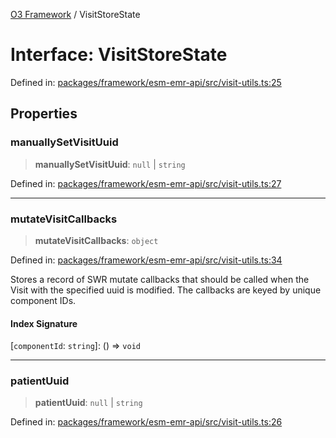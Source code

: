 [O3 Framework](../API.md) / VisitStoreState

# Interface: VisitStoreState

Defined in: [packages/framework/esm-emr-api/src/visit-utils.ts:25](https://github.com/habeshabro/openmrs-esm-core/blob/main/packages/framework/esm-emr-api/src/visit-utils.ts#L25)

## Properties

### manuallySetVisitUuid

> **manuallySetVisitUuid**: `null` \| `string`

Defined in: [packages/framework/esm-emr-api/src/visit-utils.ts:27](https://github.com/habeshabro/openmrs-esm-core/blob/main/packages/framework/esm-emr-api/src/visit-utils.ts#L27)

***

### mutateVisitCallbacks

> **mutateVisitCallbacks**: `object`

Defined in: [packages/framework/esm-emr-api/src/visit-utils.ts:34](https://github.com/habeshabro/openmrs-esm-core/blob/main/packages/framework/esm-emr-api/src/visit-utils.ts#L34)

Stores a record of SWR mutate callbacks that should be called when
the Visit with the specified uuid is modified. The callbacks are keyed
by unique component IDs.

#### Index Signature

\[`componentId`: `string`\]: () => `void`

***

### patientUuid

> **patientUuid**: `null` \| `string`

Defined in: [packages/framework/esm-emr-api/src/visit-utils.ts:26](https://github.com/habeshabro/openmrs-esm-core/blob/main/packages/framework/esm-emr-api/src/visit-utils.ts#L26)
